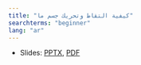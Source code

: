 ```yaml
---
title: "كيفية التقاط وتحريك جسم ما"
searchterms: "beginner"
lang: "ar"
---
```

 <ul>
 <li class="ng-binding">Slides:
 <a href="translations/ar/beginner/MoveObject.pptx">PPTX</a>,
 <a href="translations/ar/beginner/MoveObject.pdf">PDF</a>
 </li>
 </ul>
